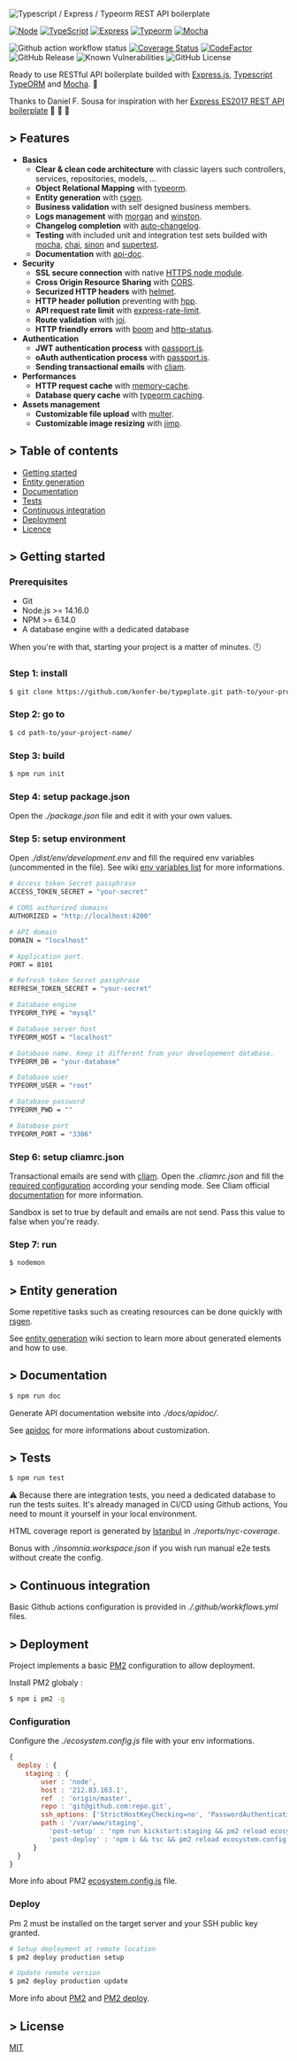 ![Typescript / Express / Typeorm REST API boilerplate](https://i.ibb.co/tbqXm9Q/header-ts-boilerplate-4.png)

[![Node](https://img.shields.io/badge/Node-18.19.0-informational?logo=node.js&color=43853D)](https://nodejs.org/docs/latest-v18.x/api/index.html)
[![TypeScript](https://img.shields.io/badge/Typescript-5.3.3-informational?logo=typescript&color=2F74C0)](https://www.typescriptlang.org/)
[![Express](https://img.shields.io/badge/Express-4.18.2-informational?logo=express&color=B1B1B1)](https://expressjs.com/)
[![Typeorm](https://img.shields.io/badge/Typeorm-0.2.41-informational?logo=typeorm&color=FFAB00)](https://typeorm.io/#/)
[![Mocha](https://img.shields.io/badge/Mocha-10.3.0-informational?logo=mocha&color=8A6343)](https://mochajs.org)

![Github action workflow status](https://github.com/steve-lebleu/typeplate/actions/workflows/build.yml/badge.svg?branch=master)
[![Coverage Status](https://coveralls.io/repos/github/steve-lebleu/typeplate/badge.svg?branch=master)](https://coveralls.io/github/steve-lebleu/typeplate?branch=master)
[![CodeFactor](https://www.codefactor.io/repository/github/steve-lebleu/typeplate/badge)](https://www.codefactor.io/repository/github/steve-lebleu/typeplate)
![GitHub Release](https://img.shields.io/github/v/release/steve-lebleu/typeplate?logo=Github)
![Known Vulnerabilities](https://snyk.io/test/github/steve-lebleu/typeplate/badge.svg)
![GitHub License](https://img.shields.io/github/license/steve-lebleu/typeplate?color=%230A7BBC)

Ready to use RESTful API boilerplate builded with [Express.js](http://expressjs.com/en/4x/api.html), [Typescript](https://github.com/Microsoft/TypeScript)  [TypeORM](https://github.com/typeorm/typeorm) and [Mocha](https://mochajs.org/). 🤘

Thanks to Daniel F. Sousa for inspiration with her [Express ES2017 REST API boilerplate](https://github.com/danielfsousa/express-rest-boilerplate) :beer: :beer: :beer:
## > Features

- **Basics**
  - **Clear & clean code architecture** with classic layers such controllers, services, repositories, models, ...
  - **Object Relational Mapping** with [typeorm](https://typeorm.io/#/).
  - **Entity generation** with [rsgen](https://github.com/konfer-be/rsgen).
  - **Business validation** with self designed business members.
  - **Logs management** with [morgan](https://github.com/expressjs/morgan) and [winston](https://github.com/winstonjs/winston).
  - **Changelog completion** with [auto-changelog](https://www.npmjs.com/package/auto-changelog).
  - **Testing** with included unit and integration test sets builded with [mocha](https://mochajs.org/), [chai](https://www.chaijs.com/), [sinon](https://sinonjs.org/) and [supertest](https://github.com/visionmedia/supertest).
  - **Documentation** with [api-doc](https://apidocjs.com/).
- **Security**
  - **SSL secure connection** with native [HTTPS node module](https://nodejs.org/docs/latest-v14.x/api/https.html).
  - **Cross Origin Resource Sharing** with [CORS](https://expressjs.com/en/resources/middleware/cors.html).
  - **Securized HTTP headers** with [helmet](https://helmetjs.github.io/).
  - **HTTP header pollution** preventing with [hpp](https://www.npmjs.com/package/hpp).
  - **API request rate limit** with [express-rate-limit](https://www.npmjs.com/package/express-rate-limit).
  - **Route validation** with [joi](https://github.com/hapijs/joi).
  - **HTTP friendly errors** with [boom](https://github.com/hapijs/boom) and [http-status](https://www.npmjs.com/package/http-status).
- **Authentication**
  - **JWT authentication process** with [passport.js](http://www.passportjs.org/).
  - **oAuth authentication process** with [passport.js](http://www.passportjs.org/). 
  - **Sending transactional emails** with [cliam](https://github.com/konfer-be/cliam).
- **Performances**
  - **HTTP request cache** with [memory-cache](https://www.npmjs.com/package/memory-cache).
  - **Database query cache** with [typeorm caching](https://github.com/typeorm/typeorm/blob/master/docs/caching.md).
- **Assets management**
  - **Customizable file upload** with [multer](https://www.npmjs.com/package/multer).
  - **Customizable image resizing** with [jimp](https://www.npmjs.com/package/jimp).

## > Table of contents

* [Getting started](#getting-started)
* [Entity generation](#entity-generation)
* [Documentation](#documentation)
* [Tests](#tests)
* [Continuous integration](#continuous-integration)
* [Deployment](#deployment)
* [Licence](#licence)

## > Getting started

### Prerequisites

* Git
* Node.js >= 14.16.0
* NPM >= 6.14.0
* A database engine with a dedicated database

When you're with that, starting your project is a matter of minutes. :clock12:

### Step 1: install

```bash
$ git clone https://github.com/konfer-be/typeplate.git path-to/your-project-name/
```

### Step 2: go to

```bash
$ cd path-to/your-project-name/
```

### Step 3: build

```bash
$ npm run init
```

### Step 4: setup package.json

Open the *./package.json* file and edit it with your own values.

### Step 5: setup environment

Open *./dist/env/development.env* and fill the required env variables (uncommented in the file). See wiki [env variables list](https://github.com/steve-lebleu/typeplate/wiki/Environment-variables) for more informations.

```bash
# Access token Secret passphrase
ACCESS_TOKEN_SECRET = "your-secret"

# CORS authorized domains
AUTHORIZED = "http://localhost:4200"

# API domain
DOMAIN = "localhost"

# Application port.
PORT = 8101

# Refresh token Secret passphrase
REFRESH_TOKEN_SECRET = "your-secret"

# Database engine
TYPEORM_TYPE = "mysql"

# Database server host
TYPEORM_HOST = "localhost"

# Database name. Keep it different from your developement database.
TYPEORM_DB = "your-database"

# Database user
TYPEORM_USER = "root"

# Database password
TYPEORM_PWD = ""

# Database port
TYPEORM_PORT = "3306"
```

### Step 6: setup cliamrc.json

Transactional emails are send with [cliam](https://github.com/steve-lebleu/cliam). Open the *.cliamrc.json* and fill the [required configuration](https://github.com/steve-lebleu/cliam/wiki/Configuration) according your sending mode. See Cliam official [documentation](https://github.com/steve-lebleu/cliam/wiki) for more information.

Sandbox is set to true by default and emails are not send. Pass this value to false when you're ready.

### Step 7: run

```bash
$ nodemon
```

## > Entity generation

Some repetitive tasks such as creating resources can be done quickly with [rsgen](https://github.com/steve-lebleu/rsgen).

See [entity generation](https://github.com/steve-lebleu/typeplate/wiki/Entity-generation) wiki section to learn more about generated elements and how to use.

## > Documentation

```bash
$ npm run doc
```

Generate API documentation website into *./docs/apidoc/*.

See [apidoc](http://apidocjs.com/) for more informations about customization.

## > Tests

```bash
$ npm run test
```

:warning: Because there are integration tests, you need a dedicated database to run the tests suites. It's already managed in CI/CD using Github actions, You need to mount it yourself in your local environment.

HTML coverage report is generated by [Istanbul](https://github.com/gotwarlost/istanbul) in *./reports/nyc-coverage*.

Bonus with *./insomnia.workspace.json* if you wish run manual e2e tests without create the config.

## > Continuous integration

Basic Github actions configuration is provided in *./.github/workkflows.yml* files.

## > Deployment

Project implements a basic [PM2](https://github.com/Unitech/PM2/) configuration to allow deployment.

Install PM2 globaly :

```bash
$ npm i pm2 -g
```

### Configuration

Configure the *./ecosystem.config.js* file with your env informations.

```javascript
{
  deploy : {
    staging : {
        user : 'node',
        host : '212.83.163.1',
        ref  : 'origin/master',
        repo : 'git@github.com:repo.git',
        ssh_options: ['StrictHostKeyChecking=no', 'PasswordAuthentication=yes', 'ForwardAgent=yes'],
        path : '/var/www/staging',
          'post-setup' : 'npm run kickstart:staging && pm2 reload ecosystem.config.js --env staging',
          'post-deploy' : 'npm i && tsc && pm2 reload ecosystem.config.js --env staging'
      }
  }
}
```
More info about PM2 [ecosystem.config.js](https://pm2.io/doc/en/runtime/reference/ecosystem-file/) file.

### Deploy

Pm 2 must be installed on the target server and your SSH public key granted.

```bash
# Setup deployment at remote location
$ pm2 deploy production setup

# Update remote version
$ pm2 deploy production update
```

More info about [PM2](http://pm2.keymetrics.io/docs/usage/quick-start/) and [PM2 deploy](https://pm2.io/doc/en/runtime/guide/easy-deploy-with-ssh/).

## > License

[MIT](/LICENSE)